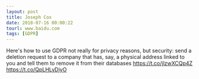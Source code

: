```yaml
---
layout: post
title: Joseph Cox
date: 2018-07-16 00:00:22
tourl: www.baidu.com
tags: [GDPR]
---
```

Here's how to use GDPR not really for privacy reasons, but security: send a deletion request to a company that has, say, a physical address linked to you and tell them to remove it from their databases https://t.co/jlzwXCQp4Z https://t.co/QpLHLyDiyO
